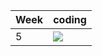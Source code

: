 | Week | coding |
| --- | --- |
| 5 |  ![](https://github.com/kmaooad/coding-19W05-mikelHorbach/workflows/Grading/badge.svg) |
